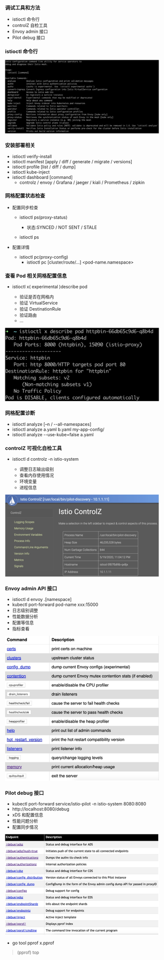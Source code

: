 ### 调试工具和方法
- istioctl 命令行
- controlZ 自检工具
- Envoy admin 接口
- Pilot debug 接口

### istioctl 命令行
![istioctl命令行](image/istioctl命令行.png)

### 安装部署相关
- istioctl verify-install
- istioctl manifest [apply / diff / generate / migrate / versions]
- istioctl profile [list / diff / dump]
- istioctl kube-inject
- istioctl dashboard [command]
  - controlz / envoy / Grafana / jaeger / kiali / Prometheus / zipkin

### 网格配置状态检查
- 配置同步检查
  - istioctl ps(proxy-status)
     - 状态:SYNCED / NOT SENT / STALE 
       
  - istioctl ps <pod-name>

- 配置详情
  - istioctl pc(proxy-config)
    - istioctl pc [cluster/route/...] <pod-name.namespace>

### 查看 Pod 相关网格配置信息
- istioctl x( experimental )describe pod <pod-name> 
  - 验证是否在网格内
  - 验证 VirtualService 
  - 验证 DestinationRule
  - 验证路由 
  - ...

![Pod相关网格配置信息](image/Pod相关网格配置信息.png)

### 网格配置诊断
- istioctl analyze [–n <namespace> / --all-namespaces]
- istioctl analyze a.yaml b.yaml my-app-config/
- istioctl analyze --use-kube=false a.yaml

### controlZ 可视化自检工具
- istioctl d controlz <istiod-podname> -n istio-system 
  - 调整日志输出级别
  - 查看内存使用情况
  - 环境变量
  - 进程信息

![controlZ可视化自检工具](image/controlZ可视化自检工具.png)

### Envoy admin API 接口
- istioctl d envoy <pod-name>.[namespace]
- kubectl port-forward pod-name xxx:15000
- 日志级别调整
- 性能数据分析
- 配置等信息
- 指标查看

![EnvoyadminAPI接口](image/EnvoyadminAPI接口.png)

### Pilot debug 接口
- kubectl port-forward service/istio-pilot -n istio-system 8080:8080
- http://localhost:8080/debug
- xDS 和配置信息
- 性能问题分析
- 配置同步情况

![Pilotdebug接口](image/Pilotdebug接口.png)

- go tool pprof x.pprof
> (pprof) top


